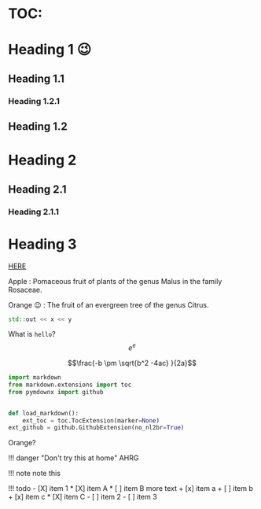 # TOC:


# Heading 1 :wink:

## Heading 1.1
### Heading 1.2.1

## Heading 1.2

# Heading 2
## Heading 2.1
### Heading 2.1.1

# Heading 3

[HERE](http://www.google.com)

Apple
:   Pomaceous fruit of plants of the genus Malus in
    the family Rosaceae.

Orange :wink:
:   The fruit of an evergreen tree of the genus Citrus.

```c++
std::out << x << y
```

What is `hello`? $$e^e$$

$$\frac{-b \pm \sqrt{b^2 -4ac} }{2a}$$


```python
import markdown
from markdown.extensions import toc
from pymdownx import github


def load_markdown():
    ext_toc = toc.TocExtension(marker=None)
ext_github = github.GithubExtension(no_nl2br=True)
```

Orange?

!!! danger "Don't try this at home"
    AHRG

!!! note
    note this

!!! todo
    - [X] item 1
    * [X] item A
    * [ ] item B
        more text
        + [x] item a
        + [ ] item b
        + [x] item c
    * [X] item C
    - [ ] item 2
    - [ ] item 3
